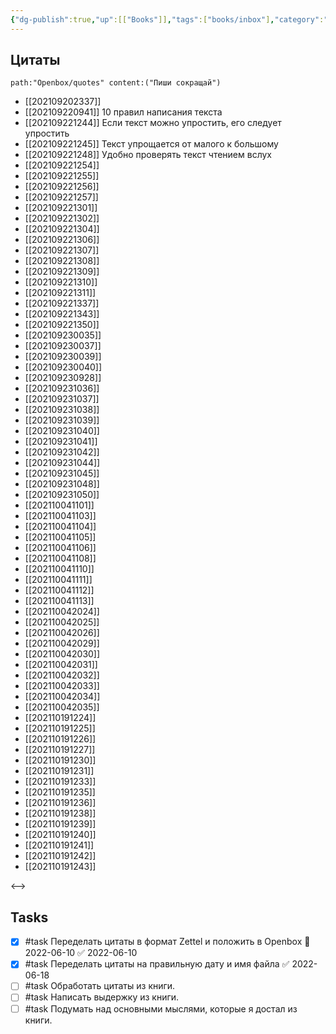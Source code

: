 ```yaml
---
{"dg-publish":true,"up":[["Books"]],"tags":["books/inbox"],"category":"book","rating":5,"aliases":["Пиши, сокращай"],"date":"2021-09-16T09:04:28+03:00","modified_at":"2022-06-18T15:34:33+03:00","permalink":"/refs/pishi-sokrashhaj/","dgHomeLink":false,"dgPassFrontmatter":true}
---
```







## Цитаты

```expander
path:"Openbox/quotes" content:("Пиши сокращай")
```
 
- [[202109202337]] 
- [[202109220941]] 10 правил написания текста
- [[202109221244]] Если текст можно упростить, его следует упростить
- [[202109221245]] Текст упрощается от малого к большому
- [[202109221248]] Удобно проверять текст чтением вслух
- [[202109221254]] 
- [[202109221255]] 
- [[202109221256]] 
- [[202109221257]] 
- [[202109221301]] 
- [[202109221302]] 
- [[202109221304]] 
- [[202109221306]] 
- [[202109221307]] 
- [[202109221308]] 
- [[202109221309]] 
- [[202109221310]] 
- [[202109221311]] 
- [[202109221337]] 
- [[202109221343]] 
- [[202109221350]] 
- [[202109230035]] 
- [[202109230037]] 
- [[202109230039]] 
- [[202109230040]] 
- [[202109230928]] 
- [[202109231036]] 
- [[202109231037]] 
- [[202109231038]] 
- [[202109231039]] 
- [[202109231040]] 
- [[202109231041]] 
- [[202109231042]] 
- [[202109231044]] 
- [[202109231045]] 
- [[202109231048]] 
- [[202109231050]] 
- [[202110041101]] 
- [[202110041103]] 
- [[202110041104]] 
- [[202110041105]] 
- [[202110041106]] 
- [[202110041108]] 
- [[202110041110]] 
- [[202110041111]] 
- [[202110041112]] 
- [[202110041113]] 
- [[202110042024]] 
- [[202110042025]] 
- [[202110042026]] 
- [[202110042029]] 
- [[202110042030]] 
- [[202110042031]] 
- [[202110042032]] 
- [[202110042033]] 
- [[202110042034]] 
- [[202110042035]] 
- [[202110191224]] 
- [[202110191225]] 
- [[202110191226]] 
- [[202110191227]] 
- [[202110191230]] 
- [[202110191231]] 
- [[202110191233]] 
- [[202110191235]] 
- [[202110191236]] 
- [[202110191238]] 
- [[202110191239]] 
- [[202110191240]] 
- [[202110191241]] 
- [[202110191242]] 
- [[202110191243]] 
 
<-->

## Tasks

- [x] #task Переделать цитаты в формат Zettel и положить в Openbox 📅 2022-06-10 ✅ 2022-06-10
- [x] #task Переделать цитаты на правильную дату и имя файла ✅ 2022-06-18
- [ ] #task Обработать цитаты из книги.
- [ ] #task Написать выдержку из книги.
- [ ] #task Подумать над основными мыслями, которые я достал из книги.
